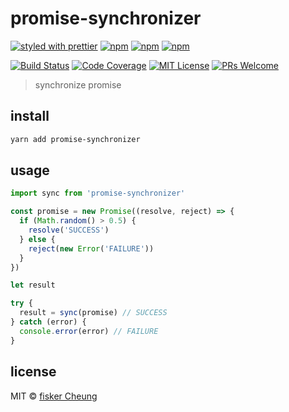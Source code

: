 # promise-synchronizer

[![styled with prettier](https://img.shields.io/badge/styled_with-prettier-ff69b4.svg?style=flat-square)](https://github.com/prettier/prettier)
[![npm](https://img.shields.io/npm/v/promise-synchronizer.svg?style=flat-square)](https://www.npmjs.com/package/promise-synchronizer)
[![npm](https://img.shields.io/npm/dt/promise-synchronizer.svg?style=flat-square)](https://www.npmjs.com/package/promise-synchronizer)
[![npm](https://img.shields.io/npm/dm/promise-synchronizer.svg?style=flat-square)](https://www.npmjs.com/package/promise-synchronizer)

[![Build Status](https://img.shields.io/travis/fisker/promise-synchronizer.svg?style=flat-square)](https://travis-ci.org/fisker/promise-synchronizer)
[![Code Coverage](https://img.shields.io/coveralls/github/fisker/promise-synchronizer.svg?style=flat-square)](https://coveralls.io/github/fisker/promise-synchronizer)
[![MIT License](https://img.shields.io/npm/l/promise-synchronizer.svg?style=flat-square)](https://github.com/fisker/promise-synchronizer/blob/master/license)
[![PRs Welcome](https://img.shields.io/badge/PRs-welcome-brightgreen.svg?style=flat-square)](http://makeapullrequest.com)

> synchronize promise

## install

```bash
yarn add promise-synchronizer
```

## usage

```js
import sync from 'promise-synchronizer'

const promise = new Promise((resolve, reject) => {
  if (Math.random() > 0.5) {
    resolve('SUCCESS')
  } else {
    reject(new Error('FAILURE'))
  }
})

let result

try {
  result = sync(promise) // SUCCESS
} catch (error) {
  console.error(error) // FAILURE
}
```

## license

MIT © [fisker Cheung](https://github.com/fisker)
